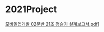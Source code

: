 # 2021Project
[모바일앱개발 02분반 21조 정슬기 설계보고서.pdf](https://github.com/seulguo/2021Project/files/14760964/02.21.pdf)]
